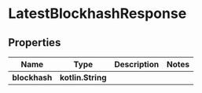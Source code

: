 
# LatestBlockhashResponse

## Properties
Name | Type | Description | Notes
------------ | ------------- | ------------- | -------------
**blockhash** | **kotlin.String** |  | 



